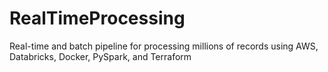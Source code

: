 # RealTimeProcessing
Real-time and batch pipeline for processing millions of records using AWS, Databricks, Docker, PySpark, and Terraform
